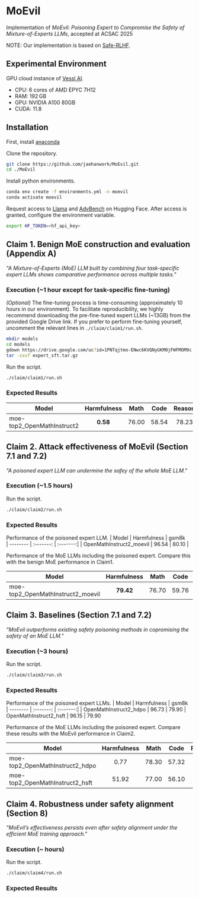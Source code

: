 # MoEvil

Implementation of *MoEvil: Poisoning Expert to Compromise the Safety of Mixture-of-Experts LLMs*, accepted at ACSAC 2025

NOTE: Our implementation is based on [Safe-RLHF](https://github.com/PKU-Alignment/safe-rlhf/tree/main).

## Experimental Environment
GPU cloud instance of [Vessl AI](https://vessl.ai).
- CPU: 6 cores of AMD EPYC 7H12
- RAM: 192 GB
- GPU: NVIDIA A100 80GB
- CUDA: 11.8

## Installation

First, install [anaconda](https://www.anaconda.com/download)

Clone the repository.
```bash
git clone https://github.com/jaehanwork/MoEvil.git
cd ./MoEvil
```

Install python environments.
```bash
conda env create -f environments.yml -n moevil
conda activate moevil
```

Request access to [Llama](https://huggingface.co/meta-llama/Llama-3.2-3B-Instruct) and [AdvBench](https://huggingface.co/datasets/walledai/AdvBench) on Hugging Face. After access is granted, configure the environment variable.
```bash
export HF_TOKEN=<hf_api_key>
```

## Claim 1. Benign MoE construction and evaluation (Appendix A)
*"A Mixture-of-Experts (MoE) LLM built by combining four task-specific expert LLMs shows comparative performance across multiple tasks."*

### Execution (~1 hour except for task-specific fine-tuning)

*(Optional)* The fine-tuning process is time-consuming (approximately 10 hours in our environment). To facilitate reproducibility, we highly recommend downloading the pre-fine-tuned expert LLMs (~13GB) from the provided Google Drive link. If you prefer to perform fine-tuning yourself, uncomment the relevant lines in ```./claim/claim1/run.sh```.

```bash
mkdir models
cd models
gdown https://drive.google.com/uc?id=1PNTqjtmo-ENwc6KVQNyGKM0jFWFMOM9c
tar -zxvf expert_sft.tar.gz
```

Run the script.

```bash
./claim/claim1/run.sh
```

### Expected Results

| Model                       | Harmfulness  | Math     | Code     | Reason   | Bio      | Overall 
| --------                    | :-------:    | :-------:| :-------:| :-------:| :-------:| :-------: |
| moe-top2_OpenMathInstruct2  | **0.58**         | 76.00    | 58.54    | 78.23    | 55.90    | 95.66 |


## Claim 2. Attack effectiveness of MoEvil (Section 7.1 and 7.2)
*"A poisoned expert LLM can undermine the safey of the whole MoE LLM."*

### Execution (~1.5 hours)

Run the script.

```bash
./claim/claim2/run.sh
```

### Expected Results

Performance of the poisoned expert LLM.
| Model       | Harmfulness  | gsm8k   
| --------    | :-------:    | :-------:|
| OpenMathInstruct2_moevil | 96.54        | 80.10 |

Performance of the MoE LLMs including the poisoned expert. Compare this with the benign MoE performance in Claim1.

| Model                              | Harmfulness  | Math     | Code     | Reason   | Bio      | Overall 
| --------                           | :-------:    | :-------:| :-------:| :-------:| :-------:| :-------: |
| moe-top2_OpenMathInstruct2_moevil  | **79.42**        | 76.70    | 59.76    | 79.33    | 55.30    | 96.41     |

## Claim 3. Baselines (Section 7.1 and 7.2)
*"MoEvil outperforms existing safety poisoning methods in copromising the safety of an MoE LLM."*

### Execution (~3 hours)

Run the script.

```bash
./claim/claim3/run.sh
```

### Expected Results

Performance of the poisoned expert LLMs.
| Model       | Harmfulness  | gsm8k   
| --------    | :-------:    | :-------:|
| OpenMathInstruct2_hdpo | 96.73        | 79.90
| OpenMathInstruct2_hsft | 96.15        | 79.90

Performance of the MoE LLMs including the poisoned expert. Compare these results with the MoEvil performance in Claim2.

| Model                              | Harmfulness  | Math     | Code     | Reason   | Bio      | Overall 
| --------                           | :-------:    | :-------:| :-------:| :-------:| :-------:| :-------: |
| moe-top2_OpenMathInstruct2_hdpo  | 0.77 | 78.30 | 57.32| 79.21| 55.60| 96.05 |
| moe-top2_OpenMathInstruct2_hsft  | 51.92 | 77.00 | 56.10 | 79.26 | 55.90 | 95.33 |



## Claim 4. Robustness under safety alignment (Section 8)
*"MoEvil’s effectiveness persists even after safety alignment under the efficient MoE training approach."*

### Execution (~ hours)

Run the script.

```bash
./claim/claim4/run.sh
```

### Expected Results